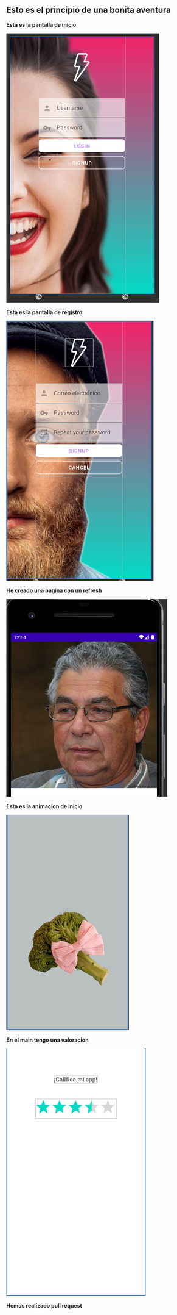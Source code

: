 ## Esto es el **principio** de una bonita aventura
**Esta es la pantalla de inicio**

![login activity](app/img/CapturaLogin.PNG)

**Esta es la pantalla de registro**

![login activity](app/img/Capturaregister.PNG)

**He creado una pagina con un refresh**

![login activity](app/img/CapturaNoPeople.PNG)

**Esto es la animacion de inicio**

![login activity](app/img/CapturaSplash.PNG)

**En el main tengo una valoracion**

![login activity](app/img/CapturaMain.PNG)

**Hemos realizado pull request**